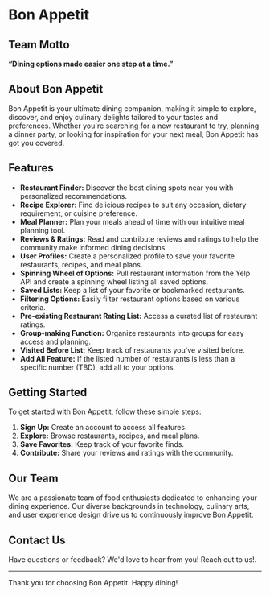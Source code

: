 # Bon Appetit

## Team Motto
**“Dining options made easier one step at a time.”**

## About Bon Appetit
Bon Appetit is your ultimate dining companion, making it simple to explore, discover, and enjoy culinary delights tailored to your tastes and preferences. Whether you're searching for a new restaurant to try, planning a dinner party, or looking for inspiration for your next meal, Bon Appetit has got you covered.

## Features
- **Restaurant Finder:** Discover the best dining spots near you with personalized recommendations.
- **Recipe Explorer:** Find delicious recipes to suit any occasion, dietary requirement, or cuisine preference.
- **Meal Planner:** Plan your meals ahead of time with our intuitive meal planning tool.
- **Reviews & Ratings:** Read and contribute reviews and ratings to help the community make informed dining decisions.
- **User Profiles:** Create a personalized profile to save your favorite restaurants, recipes, and meal plans.
- **Spinning Wheel of Options:** Pull restaurant information from the Yelp API and create a spinning wheel listing all saved options.
- **Saved Lists:** Keep a list of your favorite or bookmarked restaurants.
- **Filtering Options:** Easily filter restaurant options based on various criteria.
- **Pre-existing Restaurant Rating List:** Access a curated list of restaurant ratings.
- **Group-making Function:** Organize restaurants into groups for easy access and planning.
- **Visited Before List:** Keep track of restaurants you've visited before.
- **Add All Feature:** If the listed number of restaurants is less than a specific number (TBD), add all to your options.

## Getting Started
To get started with Bon Appetit, follow these simple steps:

1. **Sign Up:** Create an account to access all features.
2. **Explore:** Browse restaurants, recipes, and meal plans.
3. **Save Favorites:** Keep track of your favorite finds.
4. **Contribute:** Share your reviews and ratings with the community.

## Our Team
We are a passionate team of food enthusiasts dedicated to enhancing your dining experience. Our diverse backgrounds in technology, culinary arts, and user experience design drive us to continuously improve Bon Appetit.

## Contact Us
Have questions or feedback? We'd love to hear from you! Reach out to us!.

---

Thank you for choosing Bon Appetit. Happy dining!
